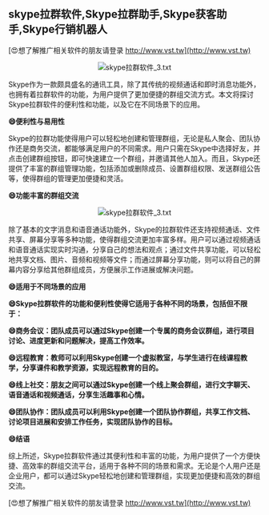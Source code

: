## **skype拉群软件,Skype拉群助手,Skype获客助手,Skype行销机器人**

[😍想了解推广相关软件的朋友请登录 http://www.vst.tw](http://www.vst.tw)

 <center><img src="https://vst.tw/MP4/tuiguang/png/3.png" alt="skype拉群软件_3.txt"></center>

Skype作为一款颇具盛名的通讯工具，除了其传统的视频通话和即时消息功能外，也拥有着拉群软件的功能，为用户提供了更加便捷的群组交流方式。本文将探讨Skype拉群软件的便利性和功能，以及它在不同场景下的应用。

**😄便利性与易用性**

Skype的拉群功能使得用户可以轻松地创建和管理群组，无论是私人聚会、团队协作还是商务交流，都能够满足用户的不同需求。用户只需在Skype中选择好友，并点击创建群组按钮，即可快速建立一个群组，并邀请其他人加入。而且，Skype还提供了丰富的群组管理功能，包括添加或删除成员、设置群组权限、发送群组公告等，使得群组的管理更加便捷和灵活。

**😄功能丰富的群组交流**

 <center><img src="https://vst.tw/MP4/tuiguang/png/0.png" alt="skype拉群软件_3.txt"></center>

除了基本的文字消息和语音通话功能外，Skype的拉群软件还支持视频通话、文件共享、屏幕分享等多种功能，使得群组交流更加丰富多样。用户可以通过视频通话和语音通话实现实时沟通，分享自己的想法和观点；通过文件共享功能，可以轻松地共享文档、图片、音频和视频等文件；而通过屏幕分享功能，则可以将自己的屏幕内容分享给其他群组成员，方便展示工作进展或解决问题。

**😄适用于不同场景的应用**

**😄Skype拉群软件的功能和便利性使得它适用于各种不同的场景，包括但不限于：**

**😄商务会议：团队成员可以通过Skype创建一个专属的商务会议群组，进行项目讨论、进度更新和问题解决，提高工作效率。**

**😄远程教育：教师可以利用Skype创建一个虚拟教室，与学生进行在线课程教学，分享课件和教学资源，实现远程教育的目的。**

**😄线上社交：朋友之间可以通过Skype创建一个线上聚会群组，进行文字聊天、语音通话和视频通话，分享生活趣事和心情。**

**😄团队协作：团队成员可以利用Skype创建一个团队协作群组，共享工作文档、讨论项目进展和安排工作任务，实现团队协作的目标。**

**😄结语**

综上所述，Skype拉群软件通过其便利性和丰富的功能，为用户提供了一个方便快捷、高效率的群组交流平台，适用于各种不同的场景和需求。无论是个人用户还是企业用户，都可以通过Skype轻松地创建和管理群组，实现更加便捷和高效的群组交流。

[😍想了解推广相关软件的朋友请登录 http://www.vst.tw](http://www.vst.tw)



